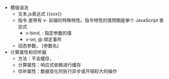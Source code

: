 - 模版语法
    - 文本,js表达式 {{xxx}}
    - 指令 
        是带有 v- 前缀的特殊特性。指令特性的值预期是单个 JavaScript 表达式
        - v-bind, :  指定参数的值
        - v-on, @  绑定事件
    - 动态参数， [参数名]
- 计算属性和侦听器
    - 方法：不会缓存，
    - 计算属性：响应式依赖进行缓存
    - 侦听属性：数据变化时执行异步或开销较大的操作